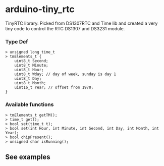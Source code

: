 # arduino-tiny_rtc
TinyRTC library. Picked from DS1307RTC and Time lib and created a very tiny code to control the RTC DS1307 and DS3231 module.


### Type Def
```
> unsigned long time_t
> tmElements_t {
    uint8_t Second;
    uint8_t Minute;
    uint8_t Hour;
    uint8_t Wday; // day of week, sunday is day 1
    uint8_t Day;
    uint8_t Month;
    uint16_t Year; // offset from 1970;
}
```

### Available functions
```
> tmElements_t getTM();
> time_t get();
> bool set(time_t t);
> bool set(int Hour, int Minute, int Second, int Day, int Month, int Year);
> bool chipPresent();
> unsigned char isRunning();
```

## See examples
